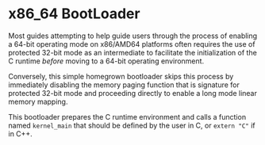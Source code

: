 # x86_64 BootLoader

Most guides attempting to help guide users through the process of enabling a 64-bit 
operating mode on x86/AMD64 platforms often requires the use of protected 32-bit 
mode as an intermediate to facilitate the initialization of the C runtime *before*
moving to a 64-bit operating environment.

Conversely, this simple homegrown bootloader skips this process by immediately disabling
the memory paging function that is signature for protected 32-bit mode and proceeding 
directly to enable a long mode linear memory mapping.

This bootloader prepares the C runtime environment and calls a function named `kernel_main`
that should be defined by the user in C, or `extern "C"` if in C++.
